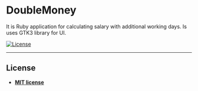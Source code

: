 # DoubleMoney
It is Ruby application for calculating salary with additional working days. Is uses GTK3 library for UI.

[![License](http://img.shields.io/:license-mit-blue.svg?style=flat-square)](http://badges.mit-license.org)

---

## License

- **[MIT license](http://opensource.org/licenses/mit-license.php)**
